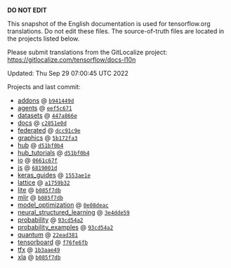 __DO NOT EDIT__

This snapshot of the English documentation is used for tensorflow.org
translations. Do not edit these files. The source-of-truth files are located in
the projects listed below.

Please submit translations from the GitLocalize project: https://gitlocalize.com/tensorflow/docs-l10n

Updated: Thu Sep 29 07:00:45 UTC 2022

Projects and last commit:

- [addons](https://github.com/tensorflow/addons/tree/master/docs) @ <a href='https://github.com/tensorflow/addons/commit/b941449d49188b80728a1a69612f196f38ffd3eb'><code>b941449d</code></a>
- [agents](https://github.com/tensorflow/agents/tree/master/docs) @ <a href='https://github.com/tensorflow/agents/commit/eef5c67115f971e014aff021497ef1332c1e0f9a'><code>eef5c671</code></a>
- [datasets](https://github.com/tensorflow/datasets/tree/master/docs) @ <a href='https://github.com/tensorflow/datasets/commit/447a866ebe8165ce1935cf4ec2042cef4e79e084'><code>447a866e</code></a>
- [docs](https://github.com/tensorflow/docs/tree/master/site/en) @ <a href='https://github.com/tensorflow/docs/commit/c2851e0d91fcd1036ad1725f54f2f2c2cca46927'><code>c2851e0d</code></a>
- [federated](https://github.com/tensorflow/federated/tree/main/docs) @ <a href='https://github.com/tensorflow/federated/commit/dcc91c9e5a9c0cf86c252dd9670d1ec5b76d55c1'><code>dcc91c9e</code></a>
- [graphics](https://github.com/tensorflow/graphics/tree/master/tensorflow_graphics/g3doc) @ <a href='https://github.com/tensorflow/graphics/commit/5b172fa3228ed61263508b1ff3e60d85494bfc6e'><code>5b172fa3</code></a>
- [hub](https://github.com/tensorflow/hub/tree/master/docs) @ <a href='https://github.com/tensorflow/hub/commit/d51bf0b49293a554100cc390318a073745c91b9f'><code>d51bf0b4</code></a>
- [hub_tutorials](https://github.com/tensorflow/hub/tree/master/examples/colab) @ <a href='https://github.com/tensorflow/hub/commit/d51bf0b49293a554100cc390318a073745c91b9f'><code>d51bf0b4</code></a>
- [io](https://github.com/tensorflow/io/tree/master/docs) @ <a href='https://github.com/tensorflow/io/commit/0661c67f8e7f9e33aca9179afbadee71dd48171c'><code>0661c67f</code></a>
- [js](https://github.com/tensorflow/tfjs-website/tree/master/docs) @ <a href='https://github.com/tensorflow/tfjs-website/commit/6819001d8e60adcca15455ea965b76ec3ec98025'><code>6819001d</code></a>
- [keras_guides](https://github.com/tensorflow/docs/tree/snapshot-keras/site/en/guide/keras) @ <a href='https://github.com/tensorflow/docs/commit/1553ae1e4a149be71703e2ee60173b3d1e0e8c00'><code>1553ae1e</code></a>
- [lattice](https://github.com/tensorflow/lattice/tree/master/docs) @ <a href='https://github.com/tensorflow/lattice/commit/a1759b3243131cafca37d46b1977362dec8abee3'><code>a1759b32</code></a>
- [lite](https://github.com/tensorflow/tensorflow/tree/master/tensorflow/lite/g3doc) @ <a href='https://github.com/tensorflow/tensorflow/commit/b085f7db95e1a84a553e20f2bde4eda02cef6888'><code>b085f7db</code></a>
- [mlir](https://github.com/tensorflow/tensorflow/tree/master/tensorflow/compiler/mlir/g3doc) @ <a href='https://github.com/tensorflow/tensorflow/commit/b085f7db95e1a84a553e20f2bde4eda02cef6888'><code>b085f7db</code></a>
- [model_optimization](https://github.com/tensorflow/model-optimization/tree/master/tensorflow_model_optimization/g3doc) @ <a href='https://github.com/tensorflow/model-optimization/commit/0e08deac13210ca77bcddcfb258e35e42640a164'><code>0e08deac</code></a>
- [neural_structured_learning](https://github.com/tensorflow/neural-structured-learning/tree/master/g3doc) @ <a href='https://github.com/tensorflow/neural-structured-learning/commit/3e4dde59f16e5a2818c87d62a22447416a957882'><code>3e4dde59</code></a>
- [probability](https://github.com/tensorflow/probability/tree/main/tensorflow_probability/g3doc) @ <a href='https://github.com/tensorflow/probability/commit/93cd54a204fa9506ef3c2fcb1c262448eeeba323'><code>93cd54a2</code></a>
- [probability_examples](https://github.com/tensorflow/probability/tree/main/tensorflow_probability/examples/jupyter_notebooks) @ <a href='https://github.com/tensorflow/probability/commit/93cd54a204fa9506ef3c2fcb1c262448eeeba323'><code>93cd54a2</code></a>
- [quantum](https://github.com/tensorflow/quantum/tree/master/docs) @ <a href='https://github.com/tensorflow/quantum/commit/22ead381acb6446d11b4be17e03d8a57fe59a429'><code>22ead381</code></a>
- [tensorboard](https://github.com/tensorflow/tensorboard/tree/master/docs) @ <a href='https://github.com/tensorflow/tensorboard/commit/f76fe6fb1e5e8cd17cfc710d25c85e4c67273d81'><code>f76fe6fb</code></a>
- [tfx](https://github.com/tensorflow/tfx/tree/master/docs) @ <a href='https://github.com/tensorflow/tfx/commit/1b3aae499beff929344181db2d3d0301d60c2af3'><code>1b3aae49</code></a>
- [xla](https://github.com/tensorflow/tensorflow/tree/master/tensorflow/compiler/xla/g3doc) @ <a href='https://github.com/tensorflow/tensorflow/commit/b085f7db95e1a84a553e20f2bde4eda02cef6888'><code>b085f7db</code></a>

